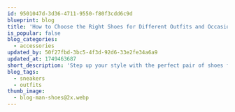 ```yaml
---
id: 9501047d-3d36-4711-9550-f80f3cdd6c9d
blueprint: blog
title: 'How to Choose the Right Shoes for Different Outfits and Occasions'
is_popular: false
blog_categories:
  - accessories
updated_by: 50f27fbd-3bc5-4f3d-92d6-33e2fe34a6a9
updated_at: 1749463687
short_description: 'Step up your style with the perfect pair of shoes for any look. This guide breaks down how to choose footwear that complements your outfit and fits the occasion—without compromising comfort or fashion.'
blog_tags:
  - sneakers
  - outfits
thumb_image:
  - blog-man-shoes@2x.webp
---
```

